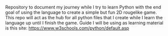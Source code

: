 Repository to document my journey while I try to learn Python with the end goal of using the language to create a simple but fun 2D rougelike game. This repo will act as the hub for all python files that I create while I learn the language up until I finish the game. Guide I will be using as learning material is this site: https://www.w3schools.com/python/default.asp
